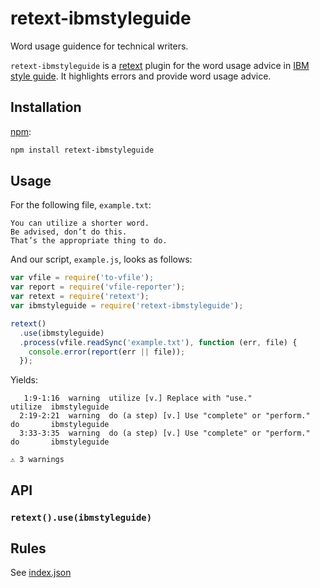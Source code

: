 # retext-ibmstyleguide
Word usage guidence for technical writers.

`retext-ibmstyleguide` is a [retext](https://github.com/wooorm/retext) plugin for the word usage advice in [IBM style guide](https://www.redbooks.ibm.com/Redbooks.nsf/ibmpressisbn/9780132101301?Open).  It highlights errors and provide word usage advice.

## Installation

[npm](https://docs.npmjs.com/cli/install):

```bash
npm install retext-ibmstyleguide
```

## Usage

For the following file, `example.txt`:

```text
You can utilize a shorter word.
Be advised, don’t do this.
That’s the appropriate thing to do.
```

And our script, `example.js`, looks as follows:

```javascript
var vfile = require('to-vfile');
var report = require('vfile-reporter');
var retext = require('retext');
var ibmstyleguide = require('retext-ibmstyleguide');

retext()
  .use(ibmstyleguide)
  .process(vfile.readSync('example.txt'), function (err, file) {
    console.error(report(err || file));
  });
```

Yields:
```text
   1:9-1:16  warning  utilize [v.] Replace with "use."               utilize  ibmstyleguide
  2:19-2:21  warning  do (a step) [v.] Use "complete" or "perform."  do       ibmstyleguide
  3:33-3:35  warning  do (a step) [v.] Use "complete" or "perform."  do       ibmstyleguide

⚠ 3 warnings

```

## API

### `retext().use(ibmstyleguide)`

## Rules
See [index.json](https://github.com/gaurav-nelson/retext-ibmstyleguide/blob/master/index.json)
